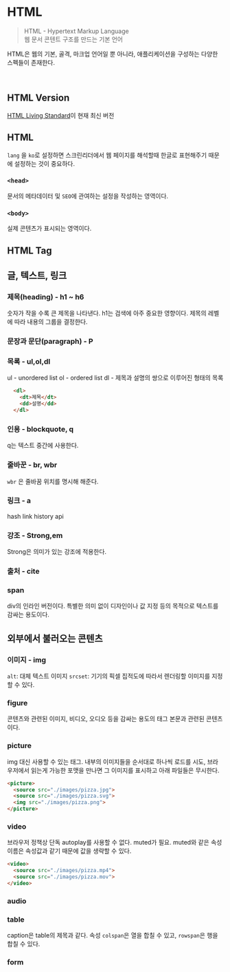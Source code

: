 # HTML
> HTML - Hypertext Markup Language <br>
> 웹 문서 콘텐트 구조를 만드는 기본 언어

HTML은 웹의 기본, 골격, 마크업 언어일 뿐 아니라, 애플리케이션을 구성하는 다양한 스펙들이 존재한다.

<br>

## HTML Version

[HTML Living Standard](https://html.spec.whatwg.org)이 현재 최신 버전

## HTML
`lang` 을 `ko`로 설정하면 스크린리더에서 웹 페이지를 해석할때 한글로 표현해주기 때문에 설정하는 것이 중요하다.

### `<head>`

문서의 메타데이터 및 `SEO`에 관여하는 설정을 작성하는 영역이다.

### `<body>`

실제 콘텐츠가 표시되는 영역이다.


## HTML Tag
## 글, 텍스트, 링크
### 제목(heading) - h1 ~ h6
숫자가 작을 수록 큰 제목을 나타낸다.
h1는 검색에 아주 중요한 영향이다.
제목의 레벨에 따라 내용의 그룹을 결정한다.

### 문장과 문단(paragraph) - P

### 목록 - ul,ol,dl
ul - unordered list
ol - ordered list
dl - 제목과 설명의 쌍으로 이루어진 형태의 목록
```html
  <dl>
    <dt>제목</dt>
    <dd>설명</dd>
  </dl>
```

### 인용 - blockquote, q
q는 텍스트 중간에 사용한다.
### 줄바꾼 - br, wbr
`wbr` 은 줄바꿈 위치를 명시해 해준다.
### 링크 - a
hash link
history api
### 강조 - Strong,em
Strong은 의미가 있는 강조에 적용한다.
### 출처 - cite
### span
div의 인라인 버전이다.
특별한 의미 없이 디자인이나 값 지정 등의 목적으로 텍스트를 감싸는 용도이다.

## 외부에서 불러오는 콘텐츠
### 이미지 - img
`alt`: 대체 텍스트 이미지
`srcset`: 기기의 픽셀 집적도에 따라서 렌더링할 이미지를 지정할 수 있다.


### figure
콘텐츠와 관련된 이미지, 비디오, 오디오 등을 감싸는 용도의 태그
본문과 관련된 콘텐츠이다.

### picture
img 대신 사용할 수 있는 태그. 내부의 이미지들을 순서대로 하나씩 로드를 시도, 브라우저에서 읽는게 가능한 포맷을 만나면 그 이미지를 표시하고 아래 파일들은 무시한다.
```HTML
<picture>
  <source src="./images/pizza.jpg">
  <source src="./images/pizza.svg">
  <img src="./images/pizza.png">
</picture>
```

### video
브라우저 정책상 단독 autoplay를 사용할 수 없다. muted가 필요.
muted와 같은 속성이름은 속성값과 같기 때문에 값을 생략할 수 있다.

```HTML
<video>
  <source src="./images/pizza.mp4">
  <source src="./images/pizza.mov">
</video>
```

### audio

### table
caption은 table의 제목과 같다.
속성 `colspan`은 열을 합칠 수 있고, `rowspan`은 행을 합칠 수 있다.

### form
